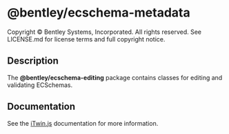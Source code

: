 # @bentley/ecschema-metadata

Copyright © Bentley Systems, Incorporated. All rights reserved. See LICENSE.md for license terms and full copyright notice.

## Description

The __@bentley/ecschema-editing__ package contains classes for editing and validating ECSchemas.

## Documentation

See the [iTwin.js](https://www.itwinjs.org) documentation for more information.

